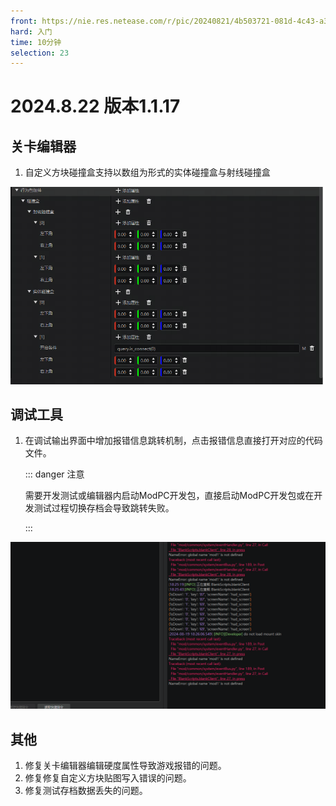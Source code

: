 ```yaml
---
front: https://nie.res.netease.com/r/pic/20240821/4b503721-081d-4c43-a32a-4d06fe350422.jpg
hard: 入门
time: 10分钟
selection: 23
---
```


#  2024.8.22 版本1.1.17

## 关卡编辑器

1. 自定义方块碰撞盒支持以数组为形式的实体碰撞盒与射线碰撞盒

<img src="./images/240822/0_0.png" alt="0_0" style="zoom:100%;" />



## 调试工具

1. 在调试输出界面中增加报错信息跳转机制，点击报错信息直接打开对应的代码文件。

   ::: danger 注意

   需要开发测试或编辑器内启动ModPC开发包，直接启动ModPC开发包或在开发测试过程切换存档会导致跳转失败。

   :::

<img src="./images/240822/0_1.gif" alt="0_0" style="zoom:100%;" />



## 其他

1. 修复关卡编辑器编辑硬度属性导致游戏报错的问题。
1. 修复修复自定义方块贴图写入错误的问题。 
1. 修复测试存档数据丢失的问题。
